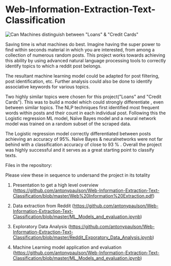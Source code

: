 # Web-Information-Extraction-Text-Classification

![Can Machines distinguish between "Loans" & "Credit Cards"](https://encrypted-tbn0.gstatic.com/images?q=tbn:ANd9GcTK6OPickg91Rkj4IftgkJb95G2wDLGngjjwly9COhEUgFnC3CD)

Saving time is what machines do best. Imagine having the super power to find within seconds material in which you are interested, from among a collection of numerous random posts. This project works towards achieving this ability by using advanced natural language processing tools to correctly identify topics to which a reddit post belongs.

The resultant machine learning model could be adapted for post filtering, post identification, etc. Further analysis could also be done to identify associative keywords for various topics.

Two highly similar topics were chosen for this project("Loans" and "Credit Cards"). This was to build a model which could strongly differentiate , even between similar topics. The NLP techniques first identified most frequent words within posts and their count in each individual post. Following this the Logistic regression ML model, Naïve Bayes model and a neural network model was trained on a random subset of the scraped data.

The Logistic regression model correctly differentiated between posts achieving an accuracy of 95%. Naïve Bayes & neuralnetworks were not far behind with a classification accuracy of close to 93 % . Overall the project was highly successful and it serves as a great starting point to classify texts.

Files in the repository:

Please view these in sequence to undersand the project in its totality

1) Presentation to get a high level overview
(https://github.com/antonypaulson/Web-Information-Extraction-Text-Classification/blob/master/Web%20Information%20Extraction.pdf)

2) Data extraction from Reddit 
(https://github.com/antonypaulson/Web-Information-Extraction-Text-Classification/blob/master/ML_Models_and_evaluation.ipynb)

3) Exploratory Data Analysis
(https://github.com/antonypaulson/Web-Information-Extraction-Text-Classification/blob/master/Reddit_Exporatory_Data_Analysis.ipynb)

4) Machine Learning model application and evaluation 
(https://github.com/antonypaulson/Web-Information-Extraction-Text-Classification/blob/master/ML_Models_and_evaluation.ipynb)
